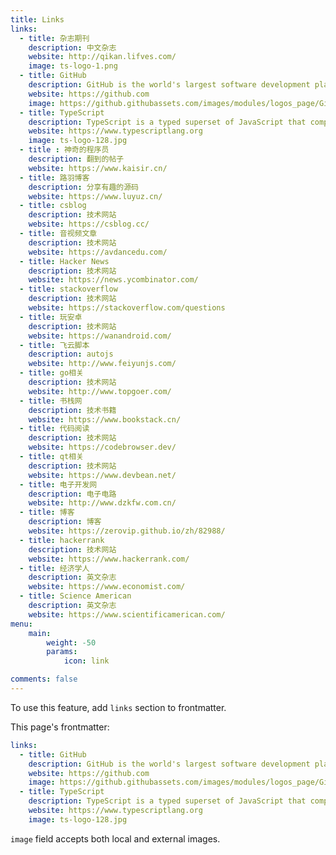 ```yaml
---
title: Links
links:
  - title: 杂志期刊
    description: 中文杂志
    website: http://qikan.lifves.com/
    image: ts-logo-1.png
  - title: GitHub
    description: GitHub is the world's largest software development platform.
    website: https://github.com
    image: https://github.githubassets.com/images/modules/logos_page/GitHub-Mark.png
  - title: TypeScript
    description: TypeScript is a typed superset of JavaScript that compiles to plain JavaScript.
    website: https://www.typescriptlang.org
    image: ts-logo-128.jpg
  - title : 神奇的程序员
    description: 翻到的帖子
    website: https://www.kaisir.cn/
  - title: 路羽博客
    description: 分享有趣的源码
    website: https://www.luyuz.cn/
  - title: csblog
    description: 技术网站
    website: https://csblog.cc/
  - title: 音视频文章
    description: 技术网站
    website: https://avdancedu.com/
  - title: Hacker News
    description: 技术网站
    website: https://news.ycombinator.com/
  - title: stackoverflow
    description: 技术网站
    website: https://stackoverflow.com/questions
  - title: 玩安卓
    description: 技术网站
    website: https://wanandroid.com/
  - title: 飞云脚本
    description: autojs
    website: http://www.feiyunjs.com/
  - title: go相关
    description: 技术网站
    website: http://www.topgoer.com/
  - title: 书栈网
    description: 技术书籍
    website: https://www.bookstack.cn/
  - title: 代码阅读
    description: 技术网站
    website: https://codebrowser.dev/
  - title: qt相关
    description: 技术网站
    website: https://www.devbean.net/
  - title: 电子开发网
    description: 电子电路
    website: http://www.dzkfw.com.cn/
  - title: 博客
    description: 博客
    website: https://zerovip.github.io/zh/82988/
  - title: hackerrank
    description: 技术网站
    website: https://www.hackerrank.com/
  - title: 经济学人
    description: 英文杂志
    website: https://www.economist.com/
  - title: Science American
    description: 英文杂志
    website: https://www.scientificamerican.com/
menu:
    main: 
        weight: -50
        params:
            icon: link

comments: false
---
```


To use this feature, add `links` section to frontmatter.

This page's frontmatter:

```yaml
links:
  - title: GitHub
    description: GitHub is the world's largest software development platform.
    website: https://github.com
    image: https://github.githubassets.com/images/modules/logos_page/GitHub-Mark.png
  - title: TypeScript
    description: TypeScript is a typed superset of JavaScript that compiles to plain JavaScript.
    website: https://www.typescriptlang.org
    image: ts-logo-128.jpg
```

`image` field accepts both local and external images.